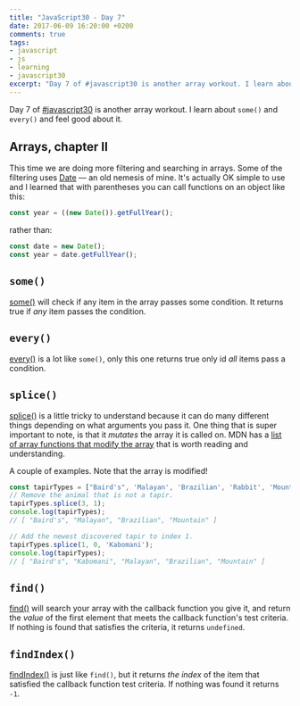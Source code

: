 ```yaml
---
title: "JavaScript30 - Day 7"
date: 2017-06-09 16:20:00 +0200
comments: true
tags:
- javascript
- js
- learning
- javascript30
excerpt: "Day 7 of #javascript30 is another array workout. I learn about some() and every() and feel good about it."
---
```

Day 7 of [#javascript30](https://javascript30.com) is another array workout. I learn about `some()` and `every()` and feel good about it.

## Arrays, chapter II
This time we are doing more filtering and searching in arrays. Some of the filtering uses [Date](https://developer.mozilla.org/en-US/docs/Web/JavaScript/Reference/Global_Objects/Date) &mdash; an old nemesis of mine. It's actually OK simple to use and I learned that with parentheses you can call functions on an object like this:
```js
const year = ((new Date()).getFullYear();
``` 
rather than:
```js
const date = new Date();
const year = date.getFullYear();
```
## `some()`
[some()](https://developer.mozilla.org/en-US/docs/Web/JavaScript/Reference/Global_Objects/Array/some) will check if any item in the array passes some condition. It returns true if _any_ item passes the condition.

## `every()`
[every()](https://developer.mozilla.org/en-US/docs/Web/JavaScript/Reference/Global_Objects/Array/every) is a lot like `some()`, only this one returns true only id _all_ items pass a condition.

## `splice()`
[splice()](https://developer.mozilla.org/en-US/docs/Web/JavaScript/Reference/Global_Objects/Array/splice) is a little tricky to understand because it can do many different things depending on what arguments you pass it. One thing that is super important to note, is that it _mutates_ the array it is called on. MDN has a [list of array functions that modify the array](https://developer.mozilla.org/en-US/docs/Web/JavaScript/Reference/Global_Objects/Array/prototype?v=control#Mutator_methods) that is worth reading and understanding.

A couple of examples. Note that the array is modified!
```js
const tapirTypes = ["Baird's", 'Malayan', 'Brazilian', 'Rabbit', 'Mountain'];
// Remove the animal that is not a tapir.
tapirTypes.splice(3, 1);
console.log(tapirTypes);
// [ "Baird's", "Malayan", "Brazilian", "Mountain" ]

// Add the newest discovered tapir to index 1.
tapirTypes.splice(1, 0, 'Kabomani');
console.log(tapirTypes);
// [ "Baird's", "Kabomani", "Malayan", "Brazilian", "Mountain" ]
```

## `find()`
[find()](https://developer.mozilla.org/en-US/docs/Web/JavaScript/Reference/Global_Objects/Array/find) will search your array with the callback function you give it, and return the _value_ of the first element that meets the callback function's test criteria. If nothing is found that satisfies the criteria, it returns `undefined`.

## `findIndex()`
[findIndex()](https://developer.mozilla.org/en-US/docs/Web/JavaScript/Reference/Global_Objects/Array/findIndex) is just like `find()`, but it returns _the index_ of the item that satisfied the callback function test criteria. If nothing was found it returns `-1`.


